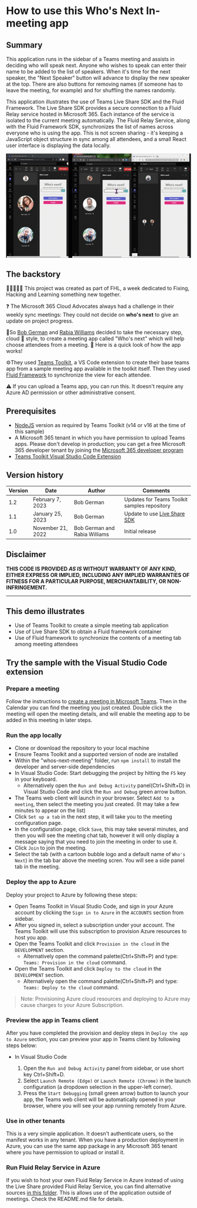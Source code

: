 # How to use this Who's Next In-meeting app

## Summary

This application runs in the sidebar of a Teams meeting and assists in deciding who will speak next. Anyone who wishes to speak can enter their name to be added to the list of speakers. When it's time for the next speaker, the "Next Speaker" button will advance to display the new speaker at the top. There are also buttons for removing names (if someone has to leave the meeting, for example) and for shuffling the names randomly.

This application illustrates the use of Teams Live Share SDK and the Fluid Framework. The Live Share SDK provides a secure connection to a Fluid Relay service hosted in Microsoft 365. Each instance of the service is isolated to the current meeting automatically. The Fluid Relay Service, along with the Fluid Framework SDK, synchronizes the list of names across everyone who is using the app. This is not screen sharing - it's keeping a JavaScript object structure in sync among all attendees, and a small React user interface is displaying the data locally.

![whos next image](./assets/WhosNext.gif)

## The backstory
🧑‍💻👩🏽‍💻 This project was created as part of FHL, a week dedicated to Fixing, Hacking and Learning something new together.

❓ The Microsoft 365 Cloud Advocates always had a challenge in their weekly sync meetings: They could not decide on **who's next** to give an update on project progress.

🚀So [Bob German](https://github.com/BobGerman) and [Rabia Williams](https://github.com/rabwill) decided to take the necessary step, cloud 🥑 style, to create a meeting app called "Who's next" which will help choose attendees from a meeting.
👀 Here is a quick look of how the app works!

⚙️They used [Teams Toolkit](https://learn.microsoft.com/en-us/microsoftteams/platform/toolkit/teams-toolkit-fundamentals?pivots=visual-studio-code), a VS Code extension to create their base teams app from a sample meeting app available in the toolkit itself.
Then they used [Fluid Framework](https://fluidframework.com/docs/) to synchronize the view for each attendee.

⚠️ If you can upload a Teams app, you can run this. It doesn't require any Azure AD permission or other administrative consent.

## Prerequisites

- [NodeJS](https://nodejs.org/en/) version as required by Teams Toolkit (v14 or v16 at the time of this sample)
- A Microsoft 365 tenant in which you have permission to upload Teams apps. Please don't develop in production; you can get a free Microsoft 365 developer tenant by joining the [Microsoft 365 developer program](https://developer.microsoft.com/en-us/microsoft-365/dev-program)
- [Teams Toolkit Visual Studio Code Extension](https://aka.ms/teams-toolkit)

## Version history

Version|Date|Author|Comments
-------|----|----|--------
1.2|February 7, 2023|Bob German|Updates for Teams Toolkit samples repository
1.1|January 25, 2023|Bob German|Update to use [Live Share SDK](https://learn.microsoft.com/microsoftteams/platform/apps-in-teams-meetings/teams-live-share-overview)
1.0|November 21, 2022|Bob German and Rabia Williams|Initial release

## Disclaimer

**THIS CODE IS PROVIDED *AS IS* WITHOUT WARRANTY OF ANY KIND, EITHER EXPRESS OR IMPLIED, INCLUDING ANY IMPLIED WARRANTIES OF FITNESS FOR A PARTICULAR PURPOSE, MERCHANTABILITY, OR NON-INFRINGEMENT.**

---

## This demo illustrates

- Use of Teams Toolkit to create a simple meeting tab application
- Use of Live Share SDK to obtain a Fluid framework container
- Use of Fluid framework to synchronize the contents of a meeting tab among meeting attendees

## Try the sample with the Visual Studio Code extension

### Prepare a meeting

Follow the instructions to [create a meeting in Microsoft Teams](https://support.microsoft.com/office/create-a-meeting-in-teams-for-personal-and-small-business-use-eb571219-517b-49bf-afe1-4fff091efa85). Then in the Calendar you can find the meeting you just created. Double click the meeting will open the meeting details, and will enable the meeting app to be added in this meeting in later steps.

### Run the app locally

- Clone or download the repository to your local machine
- Ensure Teams Toolkit and a supported version of node are installed
- Within the "whos-next-meeting" folder, run `npm install` to install the developer and server-side dependencies
- In Visual Studio Code: Start debugging the project by hitting the `F5` key in your keyboard.
  - Alternatively open the `Run and Debug Activity` panel(Ctrl+Shift+D) in Visual Studio Code and click the `Run and Debug` green arrow button.
- The Teams web client will launch in your browser. Select `Add to a meeting`, then select the meeting you just created. (It may take a few minutes to appear on the list)
- Click `Set up a tab` in the next step, it will take you to the meeting configuration page.
- In the configuration page, click `Save`, this may take several minutes, and then you will see the meeting chat tab, however it will only display a message saying that you need to join the meeting in order to use it.
- Click `Join` to join the meeting.
- Select the tab (with a cartoon bubble logo and a default name of `Who's Next`) in the tab bar above the meeting scren. You will see a side panel tab in the meeting.

### Deploy the app to Azure

Deploy your project to Azure by following these steps:

- Open Teams Toolkit in Visual Studio Code, and sign in your Azure account by clicking the `Sign in to Azure` in the `ACCOUNTS` section from sidebar.
- After you signed in, select a subscription under your account. The Teams Toolkit will use this subscription to provision Azure resources to host you app.
- Open the Teams Toolkit and click `Provision in the cloud` in the `DEVELOPMENT` section.
  - Alternatively open the command palette(Ctrl+Shift+P) and type: `Teams: Provision in the cloud` command.
- Open the Teams Toolkit and click `Deploy to the cloud` in the `DEVELOPMENT` section.
  - Alternatively open the command palette(Ctrl+Shift+P) and type: `Teams: Deploy to the cloud` command.

> Note: Provisioning Azure cloud resources and deploying to Azure may cause charges to your Azure Subscription.

### Preview the app in Teams client

After you have completed the provision and deploy steps in `Deploy the app to Azure` section, you can preview your app in Teams client by following steps below:

- In Visual Studio Code

  1. Open the `Run and Debug Activity` panel from sidebar, or use short key Ctrl+Shift+D.
  1. Select `Launch Remote (Edge)` or `Launch Remote (Chrome)` in the launch configuration (a dropdown selection in the upper-left corner).
  1. Press the `Start Debugging` (small green arrow) button to launch your app, the Teams web client will be automatically opened in your browser, where you will see your app running remotely from Azure.

### Use in other tenants

This is a very simple application. It doesn't authenticate users, so the manifest works in any tenant. When you have a production deployment in Azure, you can use the same app package in any Microsoft 365 tenant where you have permission to upload or install it.

### Run Fluid Relay Service in Azure

If you wish to host your own Fluid Relay Service in Azure instead of using the Live Share provided Fluid Relay Service,
you can find alternative sources [in this folder](./alt-tabs-azure/). This is allows use of the application outside of meetings. Check the README.md file for details.